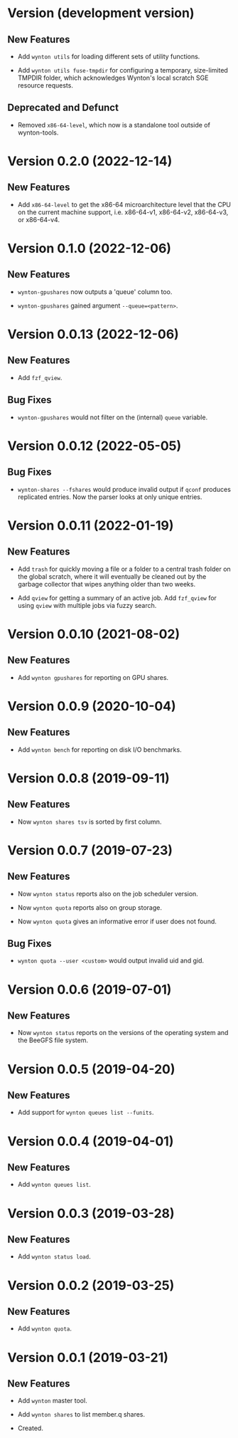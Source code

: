 # Version (development version)

## New Features

 * Add `wynton utils` for loading different sets of utility functions.
 
 * Add `wynton utils fuse-tmpdir` for configuring a temporary,
   size-limited TMPDIR folder, which acknowledges Wynton's local
   scratch SGE resource requests.

## Deprecated and Defunct

 * Removed `x86-64-level`, which now is a standalone tool outside of
   wynton-tools.
 

# Version 0.2.0 (2022-12-14)

## New Features

 * Add `x86-64-level` to get the x86-64 microarchitecture level that
   the CPU on the current machine support, i.e. x86-64-v1, x86-64-v2,
   x86-64-v3, or x86-64-v4.
 

# Version 0.1.0 (2022-12-06)

## New Features

 * `wynton-gpushares` now outputs a 'queue' column too.
 
 * `wynton-gpushares` gained argument `--queue=<pattern>`.


# Version 0.0.13 (2022-12-06)

## New Features

 * Add `fzf_qview`.

## Bug Fixes

 * `wynton-gpushares` would not filter on the (internal) `queue`
   variable.
   

# Version 0.0.12 (2022-05-05)

## Bug Fixes

 * `wynton-shares --fshares` would produce invalid output if `qconf`
   produces replicated entries. Now the parser looks at only unique
   entries.


# Version 0.0.11 (2022-01-19)

## New Features

 * Add `trash` for quickly moving a file or a folder to a central
   trash folder on the global scratch, where it will eventually be
   cleaned out by the garbage collector that wipes anything older than
   two weeks.

 * Add `qview` for getting a summary of an active job. Add `fzf_qview`
   for using `qview` with multiple jobs via fuzzy search.
 
 
# Version 0.0.10 (2021-08-02)

## New Features

 * Add `wynton gpushares` for reporting on GPU shares.


# Version 0.0.9 (2020-10-04)

## New Features

 * Add `wynton bench` for reporting on disk I/O benchmarks.


# Version 0.0.8 (2019-09-11)

## New Features

 * Now `wynton shares tsv` is sorted by first column.
 

# Version 0.0.7 (2019-07-23)

## New Features

 * Now `wynton status` reports also on the job scheduler version.
 
 * Now `wynton quota` reports also on group storage.
 
 * Now `wynton quota` gives an informative error if user does not found.

## Bug Fixes

 * `wynton quota --user <custom>` would output invalid uid and gid.


# Version 0.0.6 (2019-07-01)

## New Features

 * Now `wynton status` reports on the versions of the operating system and the
   BeeGFS file system.
   

# Version 0.0.5 (2019-04-20)

## New Features

 * Add support for `wynton queues list --funits`.


# Version 0.0.4 (2019-04-01)

## New Features

 * Add `wynton queues list`.


# Version 0.0.3 (2019-03-28)

## New Features

 * Add `wynton status load`.


# Version 0.0.2 (2019-03-25)

## New Features

 * Add `wynton quota`.


# Version 0.0.1 (2019-03-21)

## New Features

 * Add `wynton` master tool.
 
 * Add `wynton shares` to list member.q shares.
 
 * Created.
